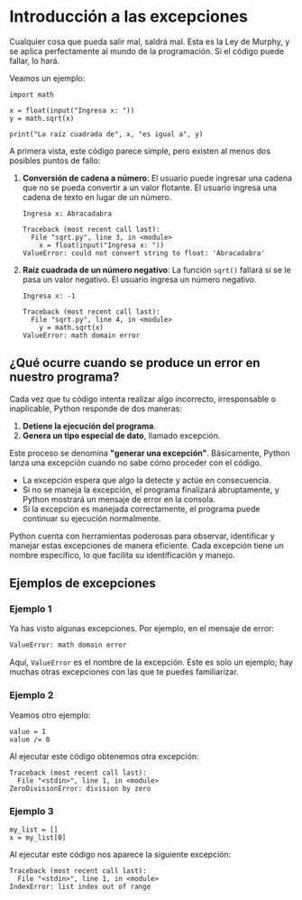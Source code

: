 # Introducción a las excepciones

Cualquier cosa que pueda salir mal, saldrá mal. Esta es la Ley de Murphy, y se aplica perfectamente al mundo de la programación. Si el código puede fallar, lo hará.

Veamos un ejemplo:

```
import math

x = float(input("Ingresa x: "))
y = math.sqrt(x)

print("La raíz cuadrada de", x, "es igual a", y)
```

A primera vista, este código parece simple, pero existen al menos dos posibles puntos de fallo:

1. **Conversión de cadena a número**: El usuario puede ingresar una cadena que no se pueda convertir a un valor flotante.
    El usuario ingresa una cadena de texto en lugar de un número.
    ```
    Ingresa x: Abracadabra

    Traceback (most recent call last):
      File "sqrt.py", line 3, in <module>
        x = float(input("Ingresa x: "))
    ValueError: could not convert string to float: 'Abracadabra'
    ```

2. **Raíz cuadrada de un número negativo**: La función `sqrt()` fallará si se le pasa un valor negativo.
    El usuario ingresa un número negativo.

    ```
    Ingresa x: -1

    Traceback (most recent call last):
      File "sqrt.py", line 4, in <module>
        y = math.sqrt(x)
    ValueError: math domain error
    ```

## ¿Qué ocurre cuando se produce un error en nuestro programa?

Cada vez que tu código intenta realizar algo incorrecto, irresponsable o inaplicable, Python responde de dos maneras:

1. **Detiene la ejecución del programa**.
2. **Genera un tipo especial de dato**, llamado excepción.

Este proceso se denomina **"generar una excepción"**. Básicamente, Python lanza una excepción cuando no sabe cómo proceder con el código. 

* La excepción espera que algo la detecte y actúe en consecuencia.
* Si no se maneja la excepción, el programa finalizará abruptamente, y Python mostrará un mensaje de error en la consola.
* Si la excepción es manejada correctamente, el programa puede continuar su ejecución normalmente.

Python cuenta con herramientas poderosas para observar, identificar y manejar estas excepciones de manera eficiente. Cada excepción tiene un nombre específico, lo que facilita su identificación y manejo.

## Ejemplos de excepciones

### Ejemplo 1

Ya has visto algunas excepciones. Por ejemplo, en el mensaje de error:

```bash
ValueError: math domain error
```

Aquí, `ValueError` es el nombre de la excepción. Este es solo un ejemplo; hay muchas otras excepciones con las que te puedes familiarizar.

### Ejemplo 2

Veamos otro ejemplo:

```
value = 1
value /= 0
```

Al ejecutar este código obtenemos otra excepción:

```
Traceback (most recent call last):
  File "<stdin>", line 1, in <module>
ZeroDivisionError: division by zero
```

### Ejemplo 3

```
my_list = []
x = my_list[0]
```

Al ejecutar este código nos aparece la siguiente excepción:

```
Traceback (most recent call last):
  File "<stdin>", line 1, in <module>
IndexError: list index out of range
```
